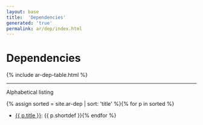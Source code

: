 ```yaml
---
layout: base
title:  'Dependencies'
generated: 'true'
permalink: ar/dep/index.html
---
```


# Dependencies

{% include ar-dep-table.html %}

----------

Alphabetical listing

{% assign sorted = site.ar-dep | sort: 'title' %}{% for p in sorted %}
* [{{ p.title }}](): {{ p.shortdef }}{% endfor %}
